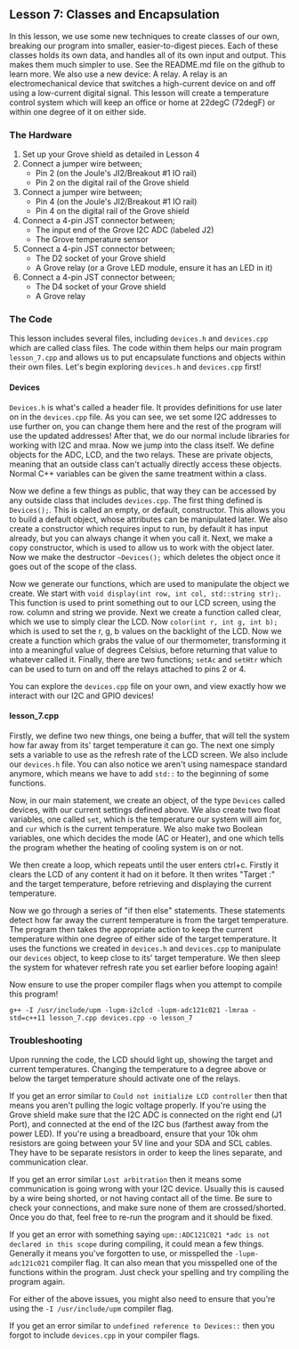 ## Lesson 7: Classes and Encapsulation

In this lesson, we use some new techniques to create classes of our own, breaking our program into smaller, easier-to-digest pieces. Each of these classes holds its own data, and handles all of its own input and output. This makes them much simpler to use. See the README.md file on the github to learn more. We also use a new device: A relay. A relay is an electromechanical device that switches a high-current device on and off using a low-current digital signal. This lesson will create a temperature control system which will keep an office or home at 22degC (72degF) or within one degree of it on either side.

### The Hardware

1. Set up your Grove shield as detailed in Lesson 4
2. Connect a jumper wire between;
	* Pin 2 (on the Joule's JI2/Breakout #1 IO rail)
	* Pin 2 on the digital rail of the Grove shield
3. Connect a jumper wire between;
	* Pin 4 (on the Joule's JI2/Breakout #1 IO rail)
	* Pin 4 on the digital rail of the Grove shield
4. Connect a 4-pin JST connector between;
	* The input end of the Grove I2C ADC (labeled J2)
	* The Grove temperature sensor
5. Connect a 4-pin JST connector between;
	* The D2 socket of your Grove shield
	* A Grove relay (or a Grove LED module, ensure it has an LED in it)
6. Connect a 4-pin JST connector between;
	* The D4 socket of your Grove shield
	* A Grove relay

### The Code

This lesson includes several files, including `devices.h` and `devices.cpp` which are called class files. The code within them helps our main program `lesson_7.cpp` and allows us to put encapsulate functions and objects within their own files. Let's begin exploring `devices.h` and `devices.cpp` first!

#### Devices

`Devices.h` is what's called a header file. It provides definitions for use later on in the `devices.cpp` file. As you can see, we set some I2C addresses to use further on, you can change them here and the rest of the program will use the updated addresses! After that, we do our normal include libraries for working with I2C and mraa. Now we jump into the class itself. We define objects for the ADC, LCD, and the two relays. These are private objects, meaning that an outside class can't actually directly access these objects. Normal C++ variables can be given the same treatment within a class.

Now we define a few things as public, that way they can be accessed by any outside class that includes `devices.cpp`. The first thing defined is `Devices();`. This is called an empty, or default, constructor. This allows you to build a default object, whose attributes can be manipulated later. We also create a constructor which requires input to run, by default it has input already, but you can always change it when you call it. Next, we make a copy constructor, which is used to allow us to work with the object later. Now we make the destructor `~Devices();` which deletes the object once it goes out of the scope of the class.

Now we generate our functions, which are used to manipulate the object we create. We start with `void display(int row, int col, std::string str);`. This function is used to print something out to our LCD screen, using the row. column and string we provide. Next we create a function called clear, which we use to simply clear the LCD. Now `color(int r, int g, int b);` which is used to set the r, g, b values on the backlight of the LCD. Now we create a function which grabs the value of our thermometer, transforming it into a meaningful value of degrees Celsius, before returning that value to whatever called it. Finally, there are two functions; `setAc` and `setHtr` which can be used to turn on and off the relays attached to pins 2 or 4.

You can explore the `devices.cpp` file on your own, and view exactly how we interact with our I2C and GPIO devices!

#### lesson_7.cpp

Firstly, we define two new things, one being a buffer, that will tell the system how far away from its' target temperature it can go. The next one simply sets a variable to use as the refresh rate of the LCD screen. We also include our `devices.h` file. You can also notice we aren't using namespace standard anymore, which means we have to add `std::` to the beginning of some functions.

Now, in our main statement, we create an object, of the type `Devices` called devices, with our current settings defined above. We also create two float variables, one called `set`, which is the temperature our system will aim for, and `cur` which is the current temperature. We also make two Boolean variables, one which decides the mode (AC or Heater), and one which tells the program whether the heating of cooling system is on or not.

We then create a loop, which repeats until the user enters ctrl+c. Firstly it clears the LCD of any content it had on it before. It then writes "Target :" and the target temperature, before retrieving and displaying the current temperature.

Now we go through a series of "if then else" statements. These statements detect how far away the current temperature is from the target temperature. The program then takes the appropriate action to keep the current temperature within one degree of either side of the target temperature. It uses the functions we created in `devices.h` and `devices.cpp` to manipulate our `devices` object, to keep close to its' target temperature. We then sleep the system for whatever refresh rate you set earlier before looping again!

Now ensure to use the proper compiler flags when you attempt to compile this program!

`g++ -I /usr/include/upm -lupm-i2clcd -lupm-adc121c021 -lmraa -std=c++11 lesson_7.cpp devices.cpp -o lesson_7`

### Troubleshooting

Upon running the code, the LCD should light up, showing the target and current temperatures. Changing the temperature to a degree above or below the target temperature should activate one of the relays.

If you get an error similar to `Could not initialize LCD controller` then that means you aren't pulling the logic voltage properly. If you're using the Grove shield make sure that the I2C ADC is connected on the right end (J1 Port), and connected at the end of the I2C bus (farthest away from the power LED). If you're using a breadboard, ensure that your 10k ohm resistors are going between your 5V line and your SDA and SCL cables. They have to be separate resistors in order to keep the lines separate, and communication clear.

If you get an error similar `Lost arbitration` then it means some communication is going wrong with your I2C device. Usually this is caused by a wire being shorted, or not having contact all of the time. Be sure to check your connections, and make sure none of them are crossed/shorted. Once you do that, feel free to re-run the program and it should be fixed. 

If you get an error with something saying `upm::ADC121C021 *adc is not declared in this scope` during compiling, it could mean a few things. Generally it means you've forgotten to use, or misspelled the `-lupm-adc121c021` compiler flag. It can also mean that you misspelled one of the functions within the program. Just check your spelling and try compiling the program again.

For either of the above issues, you might also need to ensure that you're using the `-I /usr/include/upm` compiler flag.

If you get an error similar to `undefined reference to Devices::` then you forgot to include `devices.cpp` in your compiler flags.